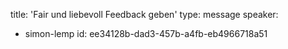 title: 'Fair und liebevoll Feedback geben'
type: message
speaker:
  - simon-lemp
id: ee34128b-dad3-457b-a4fb-eb4966718a51

